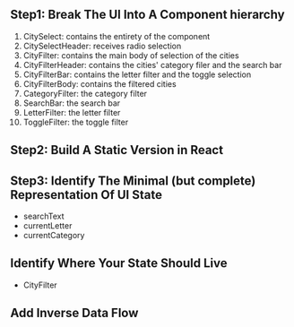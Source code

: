 ## Step1: Break The UI Into A Component hierarchy

1. CitySelect: contains the entirety of the component
2. CitySelectHeader: receives radio selection
3. CityFilter: contains the main body of selection of the cities
4. CityFilterHeader: contains the cities' category filer and the search bar
5. CityFilterBar: contains the letter filter and the toggle selection
6. CityFilterBody: contains the filtered cities
7. CategoryFilter: the category filter
8. SearchBar: the search bar
9. LetterFilter: the letter filter
10. ToggleFilter: the toggle filter

## Step2: Build A Static Version in React

## Step3: Identify The Minimal (but complete) Representation Of UI State

- searchText
- currentLetter
- currentCategory

## Identify Where Your State Should Live

- CityFilter

## Add Inverse Data Flow
